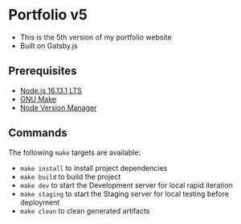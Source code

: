 # Portfolio v5

- This is the 5th version of my portfolio website
- Built on Gatsby.js

## Prerequisites

- [Node.js 16.13.1 LTS](https://nodejs.org/en/)
- [GNU Make](https://www.gnu.org/software/make/)
- [Node Version Manager](https://github.com/nvm-sh/nvm)

## Commands

The following `make` targets are available:

- `make install` to install project dependencies
- `make build` to build the project
- `make dev` to start the Development server for local rapid iteration
- `make staging` to start the Staging server for local testing before deployment
- `make clean` to clean generated artifacts